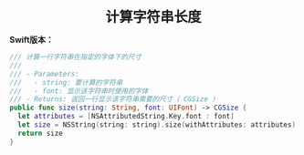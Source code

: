 <center><font size="5"><b>计算字符串长度</b></font></center>

**Swift版本：**

```swift
/// 计算一行字符串在指定的字体下的尺寸
///
/// - Parameters:
///   - string: 要计算的字符串
///   - font: 显示该字符串时使用的字体
/// - Returns: 返回一行显示该字符串需要的尺寸（ CGSize ）
public func size(string: String, font: UIFont) -> CGSize {
  let attributes = [NSAttributedString.Key.font : font]
  let size = NSString(string: string).size(withAttributes: attributes)
  return size
}
```

